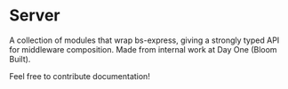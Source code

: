# Server

A collection of modules that wrap bs-express, giving a strongly typed API for middleware composition.
Made from internal work at Day One (Bloom Built).

Feel free to contribute documentation!
